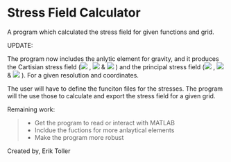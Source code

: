 # Stress Field Calculator
A program which calculated the stress field for given functions and grid.

UPDATE:

The program now includes the anlytic element for gravity, and it produces the Cartisian stress field (<img src="https://latex.codecogs.com/gif.latex?\sigma_{11}"/> , <img src="https://latex.codecogs.com/gif.latex?\sigma_{22}"/>  & <img src="https://latex.codecogs.com/gif.latex?\sigma_{12}"/> ) and the principal stress field (<img src="https://latex.codecogs.com/gif.latex?\sigma_{1}"/> , <img src="https://latex.codecogs.com/gif.latex?\sigma_{2}"/>  & <img src="https://latex.codecogs.com/gif.latex?\theta_{p}"/> ). For a given resolution and coordinates.

The user will have to define the funciton files for the stresses. The program will the use those to calculate and export the stress field for a given grid.

Remaining work:
> - Get the program to read or interact with MATLAB
> - Incldue the fuctions for more anlaytical elements
> - Make the program more robust

Created by,
Erik Toller
